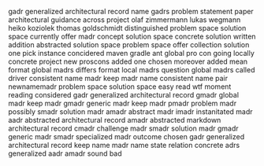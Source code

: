 gadr generalized architectural record name gadrs problem statement paper architectural guidance across project olaf zimmermann lukas wegmann heiko koziolek thomas goldschmidt distinguished problem space solution space currently offer madr concept solution space concrete solution written addition abstracted solution space problem space offer collection solution one pick instance concidered maven gradle ant global pro con going locally concrete project new proscons added one chosen moreover added mean format global madrs differs format local madrs question global madrs called driver consistent name madr keep madr name consistent name pair newnamemadr problem space solution space easy read wtf moment reading considered gadr generalized architectural record gmadr global madr keep madr gmadr generic madr keep madr pmadr problem madr possibly smadr solution madr amadr abstract madr imadr instanitated madr aadr abstracted architectural record amadr abstracted markdown architectural record cmadr challenge madr smadr solution madr gmadr generic madr smadr specialized madr outcome chosen gadr generalized architectural record keep name madr name state relation concrete adrs generalized aadr amadr sound bad